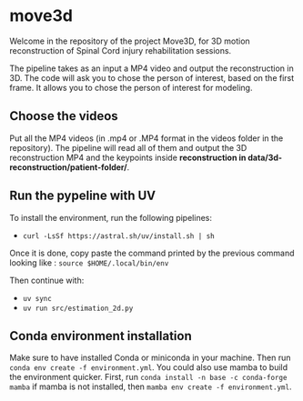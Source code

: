 # move3d
Welcome in the repository of the project Move3D, for 3D motion reconstruction of Spinal Cord injury rehabilitation sessions. 

The pipeline takes as an input a MP4 video and output the reconstruction in 3D. The code will ask you to chose the person of interest, based on the first frame. It allows you to chose the person of interest for modeling. 

## Choose the videos
Put all the MP4 videos (in .mp4 or .MP4 format in the videos folder in the repository). The pipeline will read all of them and output the 3D reconstruction MP4 and the keypoints inside **reconstruction in data/3d-reconstruction/patient-folder/**.

## Run the pypeline with UV
To install the environment, run the following pipelines: 
- `curl -LsSf https://astral.sh/uv/install.sh | sh`

Once it is done, copy paste the command printed by the previous command looking like : `source $HOME/.local/bin/env`

Then continue with:
- `uv sync`
- `uv run src/estimation_2d.py`

## Conda environment installation
Make sure to have installed Conda or miniconda in your machine. Then run `conda env create -f environment.yml`.
You could also use mamba to build the environment quicker. First, run `conda install -n base -c conda-forge mamba` if mamba is not installed, then `mamba env create -f environment.yml`.



